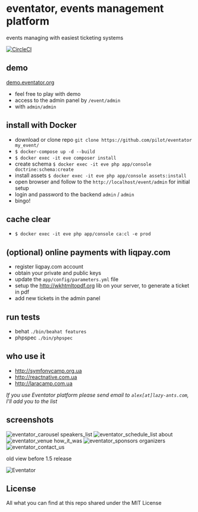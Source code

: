 eventator, events management platform
=========

events managing with easiest ticketing systems

[![CircleCI](https://circleci.com/gh/pilot/eventator.svg?style=shield&circle-token=3141cdc2b11468e7dc37985702d7419a8a4930f9)](https://circleci.com/gh/pilot/eventator)

## demo

[demo.eventator.org](http://demo.eventator.org)

* feel free to play with demo
* access to the admin panel by `/event/admin`
* with `admin/admin`

## install with Docker

* download or clone repo `git clone https://github.com/pilot/eventator my_event/`
* `$ docker-compose up -d --build`
* `$ docker exec -it eve composer install`
* create schema `$ docker exec -it eve php app/console doctrine:schema:create`
* install assets `$ docker exec -it eve php app/console assets:install`
* open browser and follow to the `http://localhost/event/admin` for initial setup
* login and password to the backend `admin` / `admin`
* bingo!

## cache clear

* `$ docker exec -it eve php app/console ca:cl -e prod`

## (optional) online payments with liqpay.com 

* register liqpay.com account
* obtain your private and public keys
* update the `app/config/parameters.yml` file
* setup the http://wkhtmltopdf.org lib on your server, to generate a ticket in pdf
* add new tickets in the admin panel

## run tests

* behat `./bin/beahat features`
* phpspec `./bin/phpspec`

## who use it

* http://symfonycamp.org.ua
* http://reactnative.com.ua
* http://laracamp.com.ua

*If you use Eventator platform please send email to `alex[at]lazy-ants.com`, I'll add you to the list*

## screenshots

![eventator_carousel speakers_list](https://user-images.githubusercontent.com/28564/30279791-d165b93c-9716-11e7-83f0-9337fde9e2b3.png)
![eventator_schedule_list about](https://user-images.githubusercontent.com/28564/30279792-d16d552a-9716-11e7-8760-95167aea669b.png)
![eventator_venue how_it_was](https://user-images.githubusercontent.com/28564/30279793-d1723d88-9716-11e7-9331-8288b4ec0125.png)
![eventator_sponsors organizers](https://user-images.githubusercontent.com/28564/30279796-d174b626-9716-11e7-96e0-ebe9d626acda.png)
![eventator_contact_us](https://user-images.githubusercontent.com/28564/30279794-d172fe4e-9716-11e7-8af4-fd3054899d72.png)

old view before 1.5 release

![Eventator](https://dl.dropboxusercontent.com/s/4c7m4bdf01467en/Eventator.png)



## License

All what you can find at this repo shared under the MIT License
